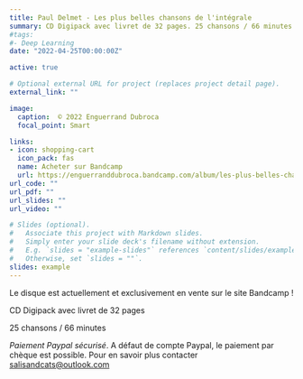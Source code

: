 ```yaml
---
title: Paul Delmet - Les plus belles chansons de l'intégrale
summary: CD Digipack avec livret de 32 pages. 25 chansons / 66 minutes
#tags:
#- Deep Learning
date: "2022-04-25T00:00:00Z"

active: true

# Optional external URL for project (replaces project detail page).
external_link: ""

image:
  caption:  © 2022 Enguerrand Dubroca
  focal_point: Smart

links:
- icon: shopping-cart
  icon_pack: fas
  name: Acheter sur Bandcamp
  url: https://enguerranddubroca.bandcamp.com/album/les-plus-belles-chansons-de-lint-grale-paul-delmet
url_code: ""
url_pdf: ""
url_slides: ""
url_video: ""

# Slides (optional).
#   Associate this project with Markdown slides.
#   Simply enter your slide deck's filename without extension.
#   E.g. `slides = "example-slides"` references `content/slides/example-slides.md`.
#   Otherwise, set `slides = ""`.
slides: example
---
```


Le disque est actuellement et exclusivement en vente sur le site Bandcamp !

CD Digipack avec livret de 32 pages
			
25 chansons / 66 minutes
			
*Paiement Paypal sécurisé*. A défaut de compte Paypal, le paiement par chèque est possible. Pour en savoir plus contacter salisandcats@outlook.com

